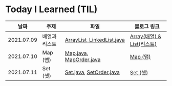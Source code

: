 # Today I Learned (TIL)


| 날짜 | 주제 | 파일 | 블로그 링크 |
| ---- | ----- | ----- | ----------|
| 2021.07.09 | 배열과 리스트 | [ArrayList_LinkedList.java](https://github.com/jungdami-ing/TIL/blob/mastser/Data%20Structure/ArrayList_LinkedList.java) | [Array(배열) & List(리스트)](https://jungdami-ing.tistory.com/entry/Array%EB%B0%B0%EC%97%B4-List%EB%A6%AC%EC%8A%A4%ED%8A%B8) |
| 2021.07.10 | Map (맵) | [Map.java](https://github.com/jungdami-ing/TIL/blob/mastser/Data%20Structure/Map.java), [MapOrder.java](https://github.com/jungdami-ing/TIL/blob/mastser/Data%20Structure/MapOrder.java) | [Map (맵)](https://jungdami-ing.tistory.com/entry/Map) |
| 2021.07.11 | Set (셋) | [Set.java](https://github.com/jungdami-ing/TIL/blob/mastser/Data%20Structure/Set.java), [SetOrder.java](https://github.com/jungdami-ing/TIL/blob/mastser/Data%20Structure/SetOrder.java) | [Set (셋)](https://jungdami-ing.tistory.com/entry/Set-%EC%85%8B) |
